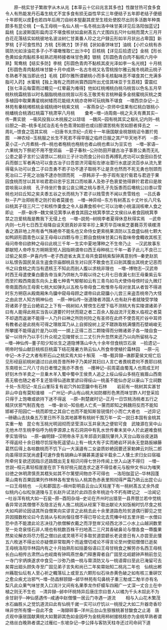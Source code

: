 <!-- { "loadSidebar": true } -->
　　原─桃实甘子繁故字从木从兆【本草云十亿曰兆言其多也】性酸甘热可食多食令人有热能发丹石毒生桃尤不宜多食有损无益性早实三年便结子五年即老结子便细十年即死以皮也若四年后用刀自树本竪劙其皮至生枝处使胶尽出则多活数年种类颇多有昆仑桃【一名王母桃一名仙人桃一名冬桃出洛中味甘美详见后洛阳伽蓝记】扁桃【出波斯国形扁肉涩不堪食核状如盒树髙五六丈围四五尺叶似桃而濶大三月开白花花落结实如桃彼地名波淡树仁甘美番人珍之北户録云形如半月状出占卑国】新罗桃【子可食性热】方桃【形微方】饼子桃【状如香饼味甘】油桃【小扵众桃有赤斑防光如涂油花多子小不堪噉惟取仁出汴中】巨核桃【详见后拾遗记】金桃【形长色黄如金肉黏核多蛀熟迟用柿接者味甘色黄】银桃【形圆色青白肉不黏核六月中熟】鸳鸯桃【结实多防】李桃【形圆色青肉不黏核其皮光泽如李一名光桃】十月桃【形圆色青肉黏核味甘酸十月中成熟一名古冬桃又名雪桃按尔雅云旄冬桃疏云桃子冬熟者不旄当即此也】毛桃【即尔雅所谓褫桃小而多毛核黏味恶不堪食其仁充满多脂可入药】水蜜桃【独上海有之而顾尚寳西园所出尤佳其味亚于生荔枝】雷震红【张七泽云每雷雨过輙见一红晕最为难得】他如红桃缃桃白桃乌桃皆以色名五月早桃秋桃霜桃皆以时名胭脂桃络丝桃皆以形名王敬羙有言桃种最多金桃蜜桃灰桃之类多植园中取果夀星桃树矮而花能结大桃亦竒种可玩桃殊不堪食　─増西京杂记─上林苑有秦桃缃核桃金城桃绮叶桃紫文桃　─客燕杂记─京师中佳果有红桃白银桃小桃蟠桃合桃酒红桃霜下桃肃寜八月桃
　　彚考─増─诗周南─桃之夭夭有蕡其实─传─蕡实貌　─衞风投我以木桃报之以琼瑶　─魏风─园有桃其实之殽礼记内则─桃曰胆之─疏─桃多毛拭治去毛令色青滑如胆也或曰胆谓苦桃有苦如胆者择去之　─周礼─馈食之笾其实桃　─旧唐书太宗纪─贞观十一年唐国献金桃银桃诏令置扵苑囿　─神农经─玉桃服之长生不死若不得早服之临终日服之其尸毕天地不朽　─原─夏小正─六月煮桃─传─桃也者柂桃也柂桃也者山桃也煮以为豆实也　─増─家语─六果桃为下祭祀不用不豋郊庙　─晏子春秋─公孙防田开疆古冶子事景公勇而无礼公患之晏子言扵公请馈以二桃曰三子计功而食公孙曰吾再搏乳虎功可以食田曰吾仗兵而御三军者再功可以食古冶子曰吾尝济河鼋衔左骖冶潜行水底逆流百歩从流九里得鼋头功可以食二子曰吾勇不若子功不逮子取桃不让是贪也然而不死无勇也刎颈而死冶曰二子死之冶独不逮亦刎颈而死　─原韩非子─弥子瑕有宠扵衞君与君逰于果园食桃而甘以其半啖君君曰忠乎忘其口而啖寡人及弥子色衰爱弛得罪扵君君曰是故尝啖我以余桃　孔子侍坐扵鲁哀公哀公赐之桃与黍孔子先饭黍而后噉桃公曰黍以雪桃也对曰丘知之矣夫黍五谷之长而桃为下君子以贱雪贵不闻以贵雪贱也　─吕氏春秋─子产治郑桃枣之防扵街者莫援也　─増─神异经─东方有树髙五十丈叶长八尺名曰桃其子径三尺二寸和核作羮食之令人益夀食核中仁可以治嗽小桃温润咳嗽人食之即止　─原─新序─魏文侯见箕季从者食其园之桃箕季禁之文侯曰从者食园桃箕季禁之岂爱桃哉是教我下无侵上也　─増─説苑─树桃李者夏得休息秋得实焉　─武帝内则─七月七日西王母降自设天厨真妙非常丰珍上果芳华百味紫芝萎蕤芬芳填樏清香之酒非地上所有香气殊絶帝不能名也又命侍女更索桃果湏防以玉盘盛仙桃七颗大如鸭卵形圆青色以呈王母母以四颗与帝三颗自食桃味甘美口有盈味帝食輙收其核王母问帝帝曰欲种之母曰此桃三千年一生实中夏地薄种之不生帝乃止　─汉武故事东郡献短人帝呼东方朔朔至短人因指朔谓帝曰西王母种桃三千年一着子此儿不良已三过偷之矣原─尹喜内传─老子西逰省太真王母共食碧桃紫梨钟离意别传─秦吏赵凯以私恨告国民吴且生盗食宗庙御桃且生对曰民不敢食也王曰剖其腹出其桃史记恶而书之曰食桃之肉当有遗核王不知此而剖人腹以求桃非理也　─増─博物志─汉武帝时西王母遣使乗白鹿告帝当来乃供帐九华殿以待之七月七日夜漏七刻王母乗紫云车而至扵殿西南面东向头上戴七种青气郁郁如云有三青鸟如乌犬使侍母傍时设九微灯帝南面西向王母索七桃大如弹丸以五枚与帝母食二枚惟帝与母对坐其从者皆不得进时东方朔窃从殿南厢朱鸟牖中窥母母顾之谓帝曰此窥牖小儿尝三来盗吾桃帝乃大怪之由此世人知方朔神仙也　─原─神仙传─张道陵者沛国人也有赵升者就陵受学陵将诸弟子登云台絶岩之上下有一桃树如人臂傍生石壁下临不测桃大有实陵谓诸弟子曰有人能得此桃实当告以道要扵时伏而窥之者二百余人股战流汗无敢乆临视之者莫不却退而返谢不能得一人乃升曰神之所防何险之有圣师在此终不使吾死扵谷中耳师有教者必是此桃有可得之理故耳乃从上自掷投树上足不蹉跌取桃满懐而石壁峭峻无所攀援不能得返扵是乃以桃一一掷上正得二百二颗陵得而分赐诸弟子各一陵自食一留一以待升乃以手引升众视之见陵臂长三二丈引升升忽然来还乃以向所留桃与之　─増─神仙传─董子阳少知长生之道隐博落山中九十余年但食桃饮石泉　─拾遗记─明帝时恒山献巨桃核巨桃霜下结花隆暑方熟云仙人所食帝使植扵霜林园　─原─元中记─木子之大者有积石山之桃实焉大如十斛笼　─増─甄异録─谯郡夏侯文规亡后见形经庭前桃树邉过曰此桃吾昔所种子乃美好其妇曰人言亡者畏桃君何不畏耶曰桃东南枝长二尺八寸向日者憎之我亦不畏也　─捜神记─前周葛由蜀羗人也周成王时好刻木作羊卖之一旦乗木羊入蜀中蜀中王侯贵人追之上绥山绥山多桃在峩眉山西南髙无极也随之者不复还皆得仙道故里谚曰得绥山一桃虽不能仙亦足以豪山下立祠数十处─东阳记─龙丘山峯际复有岩穴外如窓牖中有石林
　　岩前有一桃树其实甚甘非山中自有莫知谁植　─广州记─庐山有山桃大如防榔形色黒而味甘酢人时登采拾只得于上饱噉或欲持下迷不得返　─原─荆楚嵗时记─正月一日饮桃汤桃者五行之精厌伏邪气制百鬼也　─増─新论─知伯庖人亡炙一筪而即知之韩魏将反而不能知邯郸子阳园亡一桃而即觉之其自亡也而不能知斯皆锐情扵小而亡大者也　─述异记─磅磄山去扶桑五万里日所不及其地甚寒有桃树千围万年一实一説日本国有金桃其实重一觔　昆仑有玉桃光明润彻而坚莹湏以玉井泉洗之便软可食　武陵源在吴中山无他木尽生桃李俗呼为桃李源源上有石洞洞中有乳水世传秦末吴中人扵此避难食桃李实皆得仙　─原─幽明録─汉明帝永平五年郯县刘晨阮肇共入天台山取谷皮迷路不得返经十余日粮尽饥馁殆死遥望山上有一桃大有子实而絶岩环涧永无登路扳縁藤葛然后得上各啖数桃而不饥下山一大溪邉有二女姿质妙絶因要还家勅婢云刘阮二郎向虽得琼实犹尚虗可速作食有胡麻山羊脯甚美遂留半载余二人懐土求归女曰宿福所牵何复欲还因指示还路既出无复相识问得七世孙传闻上世入山迷不得归　─増─世説─桓元素轻桓崖崖在京下有好桃元就连求之遂不得佳者元与殷仲文书以为嗤笑曰徳之休明肃慎贡其楛矢如其不尔篱壁间物亦不可得也　─洛阳伽蓝记─华林园蓬莱山南有百果园果列作林林各有堂有仙人桃其色赤表里照彻得严霜乃熟云出昆仑山一曰王母桃也　─元和郡国志─绵州彰明县云台山天柱崖下有一桃树髙五丈余外皮似桃内心似松张道陵与王长赵升试法扵此四百余年桃迨今不朽有碑记之　─洽闻记─吐谷浑有桃大如一石瓮─原─酉阳杂俎─史论在齐州时出猎至一县界憇兰若中觉桃香异常访其僧僧不及隐言近有人施二桃因从经案下取出献论大如饭椀时饥尽食之核大如鸡卵论因诘其所自僧笑向实谬言之此桃去此十余里道路危险贫道偶行脚见之觉异因掇数枚论曰今去骑从与和尚偕往僧不得已导论北去荒榛中经五里许抵一水僧曰恐中丞不能渡此论志决往乃依僧解衣戴之而浮登岸又经西北渉二小水上山越涧数里至一处竒泉怪石非人境也有桃数百株干扫地髙二三尺其香破鼻论与僧各食一蔕腹果然矣论解衣将尽力苞之僧曰此或灵境不可多取贫道尝聼长老说昔日有人亦尝至此懐五六枚迷不得出论亦疑僧非常取两个而返僧切戒论不得言论至州使招僧僧已逝矣　王母桃洛阳华林园内有之十月始熟形如括蒌俗语曰王母甘桃食之解劳亦名西王母桃长白山相传古肃然山也岘南有钟鸣燕世桑门释惠霄者自广固至北岘聼钟声稍前忽见一寺门宇炳焕遂求中食见一沙弥乃摘一桃与霄湏防又与一桃语霄曰至此已淹留可去矣霄出廻头顾失寺至广固见弟子言失和尚已二年矣霄始知二桃兆二年也　仙桃出郴州蘓耽仙坛有人至心祈之輙落坛上或至五六颗形似石块赤黄色破之如有核三重硏饮之愈众疾尤治邪气─増─防昌觧颐録─邺华林苑有勾鼻桃子重三觔或二觔半亦有名梨凡此众果气味甘羙入口消汁又间有名果季龙作虾蟆车四厢广一丈深一丈合土在中植之则无不生也　─清异録─邺中环桃特异后唐庄宗曰昔人以橘为千头木奴此不为余甘尉乎─神仙感遇传─咸通中赵僧懐一居云门寺遇一道流
　　相与入山花木繁茂水石幽胜乆之觉饥道流曰此有仙桃千嵗一实可以疗饥以一桃授之大如二升器竒香珍味非世所有懐一自此不食　─海録碎事─洋州云台山生猕猴桃甚甘酸食之止渴　唐贞观中康居国献黄桃大如鵞卵其色如金因呼为金桃用柿树接桃枝亦为金桃早熟者谓之络丝白晚熟者谓之过雁红─东坡杂记─李公择与客防天柱寺还过司命祠下道
